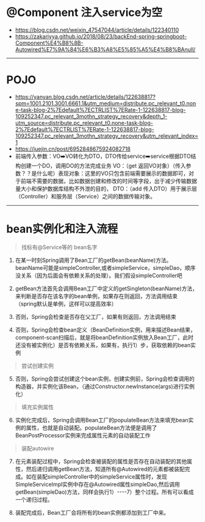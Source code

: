 # @Component 注入service为空
- https://blog.csdn.net/weixin_47547044/article/details/122340110  
- https://zakariyya.github.io/2018/08/23/backEnd-spring-springboot-Component%E4%B8%8B-Autowired%E7%9A%84%E6%B3%A8%E5%85%A5%E4%B8%BAnull/
***
# POJO
- https://yanyan.blog.csdn.net/article/details/122638817?spm=1001.2101.3001.6661.1&utm_medium=distribute.pc_relevant_t0.none-task-blog-2%7Edefault%7ECTRLIST%7ERate-1-122638817-blog-109252347.pc_relevant_3mothn_strategy_recovery&depth_1-utm_source=distribute.pc_relevant_t0.none-task-blog-2%7Edefault%7ECTRLIST%7ERate-1-122638817-blog-109252347.pc_relevant_3mothn_strategy_recovery&utm_relevant_index=1
- https://juejin.cn/post/6952848675924082718
- 前端传入参数：VO➡️VO转化为DTO，DTO传给service➡️service根据DTO结构创建一个DO，调用DO的方法完成业务
VO：（get 返回VO对象）（传入参数？？是什么呢）表现对象：这里的VO只包含前端需要展示的数据即可，对于前端不需要的数据，比如数据创建和修改的时间等字段，出于减少传输数据量大小和保护数据库结构不外泄的目的，
DTO：（add 传入DTO）用于展示层（Controller）和服务层（Service）之间的数据传输对象。
***
# bean实例化和注入流程
> 找标有@Service等的 bean名字
1. 在某一时刻Spring调用了Bean工厂的getBean(beanName)方法。beanName可能是simpleController,或者simpleService，simpleDao，顺序没关系（因为后面会有依赖关系的处理）。我们假设simpleController吧

2. getBean方法首先会调用Bean工厂中定义的getSingleton(beanName)方法，来判断是否存在该名字的bean单例，如果存在则返回，方法调用结束（spring默认是单例，这样可以提高效率）

3. 否则，Spring会检查是否存在父工厂，如果有则返回，方法调用结束

4. 否则，Spring会检查bean定义（BeanDefinition实例，用来描述Bean结果，component-scan扫描后，就是将beanDefinition实例放入Bean工厂，此时还没有被实例化）是否有依赖关系，如果有，执行1）步，获取依赖的bean实例
> 尝试创建实例
5. 否则，Spring会尝试创建这个bean实例，创建实例前，Spring会检查调用的构造器，并实例化该Bean，（通过Constructor.newInstance(args)进行实例化）
> 填充实例属性
6. 实例化完成后，Spring会调用Bean工厂的populateBean方法来填充bean实例的属性，也就是自动装配。populateBean方法便是调用了BeanPostProcessor实例来完成属性元素的自动装配工作
> 装配autowire
7. 在元素装配过程中，Spring会检查被装配的属性是否存在自动装配的其他属性，然后递归调用getBean方法，知道所有@Autowired的元素都被装配完成。如在装配simpleController中的simpleService属性时，发现SimpleServiceImpl实例中存在@Autowired属性simpleDao,然后调用getBean(simpleDao)方法，同样会执行1）----7）整个过程。所有可以看成一个递归过程。

8. 装配完成后，Bean工厂会将所有的bean实例都添加到工厂中来。
